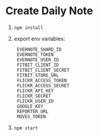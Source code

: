 # Create Daily Note

1. `npm install`

2. export env variables:

		EVERNOTE_SHARD_ID
		EVERNOTE_TOKEN
		EVERNOTE_USER_ID
		FITBIT_CLIENT_ID
		FITBIT_CLIENT_SECRET
		FITBIT_STORE_URL
		FLICKR_ACCESS_TOKEN
		FLICKR_ACCESS_SECRET
		FLICKR_API_KEY
		FLICKR_SECRET
		FLICKR_USER_ID
		GOOGLE_KEY
		REPORTER_URL
		MOVES_TOKEN

3. `npm start`